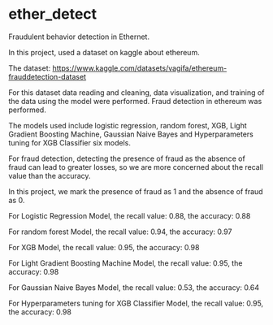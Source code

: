 # ether_detect

Fraudulent behavior detection in Ethernet.

In this project, used a dataset on kaggle about ethereum.

The dataset: https://www.kaggle.com/datasets/vagifa/ethereum-frauddetection-dataset

For this dataset data reading and cleaning, data visualization, and training of the data using the model were performed. Fraud detection in ethereum was performed.

The models used include logistic regression, random forest, XGB, Light Gradient Boosting Machine, Gaussian Naive Bayes and Hyperparameters tuning for XGB Classifier six models.

For fraud detection, detecting the presence of fraud as the absence of fraud can lead to greater losses, so we are more concerned about the recall value than the accuracy. 

In this project, we mark the presence of fraud as 1 and the absence of fraud as 0.

For Logistic Regression Model, the recall value: 0.88, the accuracy: 0.88

For random forest Model, the recall value: 0.94, the accuracy: 0.97

For XGB Model, the recall value: 0.95, the accuracy: 0.98

For Light Gradient Boosting Machine Model, the recall value: 0.95, the accuracy: 0.98

For Gaussian Naive Bayes Model, the recall value: 0.53, the accuracy: 0.64

For Hyperparameters tuning for XGB Classifier Model, the recall value: 0.95, the accuracy: 0.98

